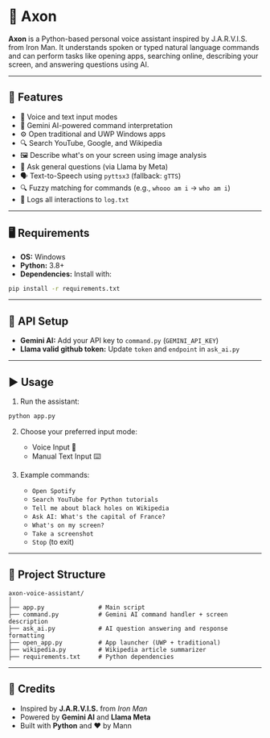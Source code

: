 
# 🧠 Axon

**Axon** is a Python-based personal voice assistant inspired by J.A.R.V.I.S. from Iron Man. It understands spoken or typed natural language commands and can perform tasks like opening apps, searching online, describing your screen, and answering questions using AI.

---

## 🚀 Features

- 🎤 Voice and text input modes
- 🤖 Gemini AI-powered command interpretation
- ⚙️ Open traditional and UWP Windows apps
- 🔍 Search YouTube, Google, and Wikipedia
- 🖼️ Describe what's on your screen using image analysis
- 💬 Ask general questions (via Llama by Meta)
- 🗣️ Text-to-Speech using `pyttsx3` (fallback: `gTTS`)
- 🔍 Fuzzy matching for commands (e.g., `whooo am i` → `who am i`)
- 📝 Logs all interactions to `log.txt`

---

## 🖥️ Requirements

- **OS:** Windows
- **Python:** 3.8+
- **Dependencies:** Install with:

```bash
pip install -r requirements.txt
```

---

## 🔐 API Setup

- **Gemini AI:** Add your API key to `command.py` (`GEMINI_API_KEY`)
- **Llama valid github token:** Update `token` and `endpoint` in `ask_ai.py`

---

## ▶️ Usage

1. Run the assistant:

```bash
python app.py
```

2. Choose your preferred input mode:
   - Voice Input 🎤
   - Manual Text Input ⌨️

3. Example commands:

   - `Open Spotify`
   - `Search YouTube for Python tutorials`
   - `Tell me about black holes on Wikipedia`
   - `Ask AI: What's the capital of France?`
   - `What's on my screen?`
   - `Take a screenshot`
   - `Stop` (to exit)

---

## 📁 Project Structure

```
axon-voice-assistant/
│
├── app.py               # Main script
├── command.py           # Gemini AI command handler + screen description
├── ask_ai.py            # AI question answering and response formatting
├── open_app.py          # App launcher (UWP + traditional)
├── wikipedia.py         # Wikipedia article summarizer
├── requirements.txt     # Python dependencies
```

---

## 🙌 Credits

- Inspired by **J.A.R.V.I.S.** from *Iron Man*
- Powered by **Gemini AI** and **Llama Meta**
- Built with **Python** and ❤️ by Mann
